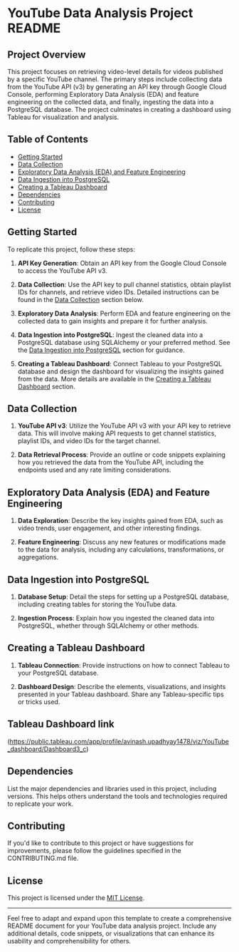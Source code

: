 # YouTube Data Analysis Project README

## Project Overview

This project focuses on retrieving video-level details for videos published by a specific YouTube channel. The primary steps include collecting data from the YouTube API (v3) by generating an API key through Google Cloud Console, performing Exploratory Data Analysis (EDA) and feature engineering on the collected data, and finally, ingesting the data into a PostgreSQL database. The project culminates in creating a dashboard using Tableau for visualization and analysis.

## Table of Contents

- [Getting Started](#getting-started)
- [Data Collection](#data-collection)
- [Exploratory Data Analysis (EDA) and Feature Engineering](#eda-and-feature-engineering)
- [Data Ingestion into PostgreSQL](#data-ingestion-into-postgresql)
- [Creating a Tableau Dashboard](#creating-a-tableau-dashboard)
- [Dependencies](#dependencies)
- [Contributing](#contributing)
- [License](#license)

## Getting Started

To replicate this project, follow these steps:

1. **API Key Generation**: Obtain an API key from the Google Cloud Console to access the YouTube API v3.

2. **Data Collection**: Use the API key to pull channel statistics, obtain playlist IDs for channels, and retrieve video IDs. Detailed instructions can be found in the [Data Collection](#data-collection) section below.

3. **Exploratory Data Analysis**: Perform EDA and feature engineering on the collected data to gain insights and prepare it for further analysis.

4. **Data Ingestion into PostgreSQL**: Ingest the cleaned data into a PostgreSQL database using SQLAlchemy or your preferred method. See the [Data Ingestion into PostgreSQL](#data-ingestion-into-postgresql) section for guidance.

5. **Creating a Tableau Dashboard**: Connect Tableau to your PostgreSQL database and design the dashboard for visualizing the insights gained from the data. More details are available in the [Creating a Tableau Dashboard](#creating-a-tableau-dashboard) section.

## Data Collection

1. **YouTube API v3**: Utilize the YouTube API v3 with your API key to retrieve data. This will involve making API requests to get channel statistics, playlist IDs, and video IDs for the target channel.

2. **Data Retrieval Process**: Provide an outline or code snippets explaining how you retrieved the data from the YouTube API, including the endpoints used and any rate limiting considerations.

## Exploratory Data Analysis (EDA) and Feature Engineering

1. **Data Exploration**: Describe the key insights gained from EDA, such as video trends, user engagement, and other interesting findings.

2. **Feature Engineering**: Discuss any new features or modifications made to the data for analysis, including any calculations, transformations, or aggregations.

## Data Ingestion into PostgreSQL

1. **Database Setup**: Detail the steps for setting up a PostgreSQL database, including creating tables for storing the YouTube data.

2. **Ingestion Process**: Explain how you ingested the cleaned data into PostgreSQL, whether through SQLAlchemy or other methods.

## Creating a Tableau Dashboard

1. **Tableau Connection**: Provide instructions on how to connect Tableau to your PostgreSQL database.

2. **Dashboard Design**: Describe the elements, visualizations, and insights presented in your Tableau dashboard. Share any Tableau-specific tips or tricks used.

## Tableau Dashboard link

(https://public.tableau.com/app/profile/avinash.upadhyay1478/viz/YouTube_dashboard/Dashboard3_c)

## Dependencies

List the major dependencies and libraries used in this project, including versions. This helps others understand the tools and technologies required to replicate your work.

## Contributing

If you'd like to contribute to this project or have suggestions for improvements, please follow the guidelines specified in the CONTRIBUTING.md file.

## License

This project is licensed under the [MIT License](LICENSE.md).

---

Feel free to adapt and expand upon this template to create a comprehensive README document for your YouTube data analysis project. Include any additional details, code snippets, or visualizations that can enhance its usability and comprehensibility for others.
